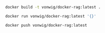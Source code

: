 
```sh
docker build -t vonwig/docker-rag:latest .
```

```sh
docker run vonwig/docker-rag:latest '{}'
```

```sh
docker push vonwig/docker-rag:latest
```
